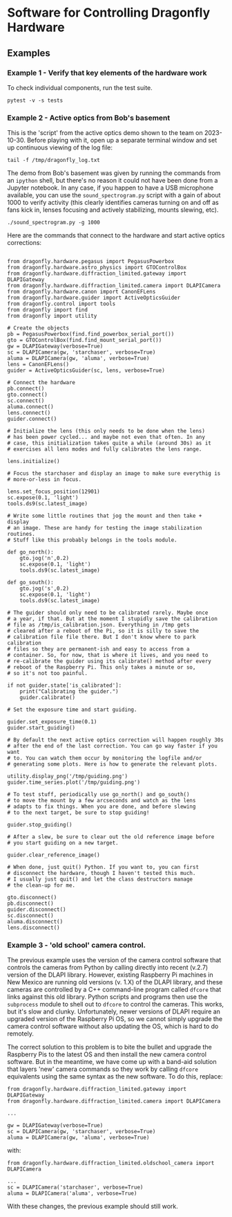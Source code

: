 # Software for Controlling Dragonfly Hardware


## Examples

### Example 1 - Verify that key elements of the hardware work

To check individual components, run the test suite.

`pytest -v -s tests`

### Example 2 - Active optics from Bob's basement

This is the 'script' from the active optics demo shown to the team on 2023-10-30. Before playing with it, open up a separate terminal window and set up continuous viewing of the log file:

`tail -f /tmp/dragonfly_log.txt`

The demo from Bob's basement was given by running the commands from an `ipython` shell, but there's no reason it could not have been done from a Jupyter notebook. In any case, if you happen to have a USB microphone available, you can use the `sound_spectrogram.py` script with a gain of about 1000 to verify activity (this clearly identifies cameras turning on and off as fans kick in, lenses focusing and actively stabilizing, mounts slewing, etc).

`./sound_spectrogram.py -g 1000`

Here are the commands that connect to the hardware and start active optics corrections:

```

from dragonfly.hardware.pegasus import PegasusPowerbox
from dragonfly.hardware.astro_physics import GTOControlBox
from dragonfly.hardware.diffraction_limited.gateway import DLAPIGateway
from dragonfly.hardware.diffraction_limited.camera import DLAPICamera
from dragonfly.hardware.canon import CanonEFLens
from dragonfly.hardware.guider import ActiveOpticsGuider
from dragonfly.control import tools
from dragonfly import find
from dragonfly import utility

# Create the objects
pb = PegasusPowerbox(find.find_powerbox_serial_port())
gto = GTOControlBox(find.find_mount_serial_port())
gw = DLAPIGateway(verbose=True)
sc = DLAPICamera(gw, 'starchaser', verbose=True)
aluma = DLAPICamera(gw, 'aluma', verbose=True)
lens = CanonEFLens()
guider = ActiveOpticsGuider(sc, lens, verbose=True)

# Connect the hardware
pb.connect()
gto.connect()
sc.connect()
aluma.connect()
lens.connect()
guider.connect()

# Initialize the lens (this only needs to be done when the lens)
# has been power cycled... and maybe not even that often. In any
# case, this initialization takes quite a while (around 30s) as it
# exercises all lens modes and fully calibrates the lens range.

lens.initialize()

# Focus the starchaser and display an image to make sure everythig is
# more-or-less in focus.

lens.set_focus_position(12901)
sc.expose(0.1, 'light')
tools.ds9(sc.latest_image)

# Write some little routines that jog the mount and then take + display
# an image. These are handy for testing the image stabilization routines.
# Stuff like this probably belongs in the tools module.

def go_north():
    gto.jog('n',0.2)
    sc.expose(0.1, 'light')
    tools.ds9(sc.latest_image)
    
def go_south():
    gto.jog('s',0.2)
    sc.expose(0.1, 'light')
    tools.ds9(sc.latest_image)

# The guider should only need to be calibrated rarely. Maybe once
# a year, if that. But at the moment I stupidly save the calibration
# file as /tmp/is_calibration.json. Everything in /tmp gets
# cleared after a reboot of the Pi, so it is silly to save the
# calibration file file there. But I don't know where to park calibration
# files so they are permanent-ish and easy to access from a 
# container. So, for now, that is where it lives, and you need to
# re-calibrate the guider using its calibrate() method after every 
# reboot of the Raspberry Pi. This only takes a minute or so, 
# so it's not too painful.

if not guider.state['is_calibrated']:
    print("Calibrating the guider.")
    guider.calibrate()

# Set the exposure time and start guiding.

guider.set_exposure_time(0.1)
guider.start_guiding()

# By default the next active optics correction will happen roughly 30s
# after the end of the last correction. You can go way faster if you want
# to. You can watch them occur by monitoring the logfile and/or 
# generating some plots. Here is how to generate the relevant plots. 

utility.display_png('/tmp/guiding.png')
guider.time_series.plot('/tmp/guiding.png')

# To test stuff, periodically use go_north() and go_south() 
# to move the mount by a few arcseconds and watch as the lens
# adapts to fix things. When you are done, and before slewing
# to the next target, be sure to stop guiding!

guider.stop_guiding()

# After a slew, be sure to clear out the old reference image before
# you start guiding on a new target.

guider.clear_reference_image()

# When done, just quit() Python. If you want to, you can first
# disconnect the hardware, though I haven't tested this much. 
# I usually just quit() and let the class destructors manage
# the clean-up for me.

gto.disconnect()
pb.disconnect()
guider.disconnect()
sc.disconnect()
aluma.disconnect()
lens.disconnect()
```

### Example 3 - 'old school' camera control.

The previous example uses the version of the camera control software that controls the cameras from Python by calling directly into recent (v.2.7) version of the DLAPI library. However, existing Raspberry Pi machines in New Mexico are running old versions (v. 1.X) of the DLAPI library, and these cameras are controlled by a C++ command-line program called `dfcore` that links against this old library. Python scripts and programs then use the `subprocess` module to shell out to `dfcore` to control the cameras. This works, but it's slow and clunky. Unfortunately, newer versions of DLAPI require an upgraded version of the Raspberry Pi OS, so we cannot simply upgrade the camera control software without also updating the OS, which is hard to do remotely. 

The correct solution to this problem is to bite the bullet and upgrade the Raspberry Pis to the latest OS and then install the new camera control software. But in the meantime, we have come up with a band-aid solution that layers 'new' camera commands so they work by calling `dfcore` equivalents using the same syntax as the new software. To do this, replace:

```
from dragonfly.hardware.diffraction_limited.gateway import DLAPIGateway
from dragonfly.hardware.diffraction_limited.camera import DLAPICamera

...

gw = DLAPIGateway(verbose=True)
sc = DLAPICamera(gw, 'starchaser', verbose=True)
aluma = DLAPICamera(gw, 'aluma', verbose=True)
```

with:

```
from dragonfly.hardware.diffraction_limited.oldschool_camera import DLAPICamera

...
sc = DLAPICamera('starchaser', verbose=True)
aluma = DLAPICamera('aluma', verbose=True)
```

With these changes, the previous example should still work.
